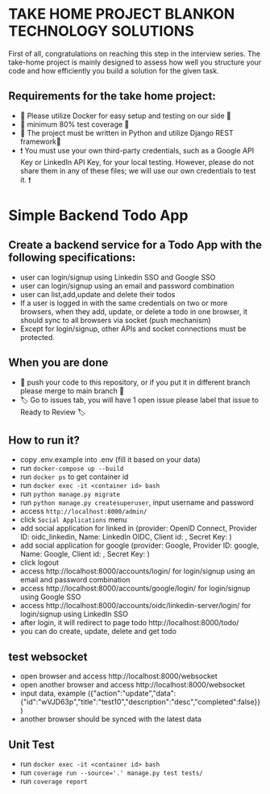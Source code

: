 # TAKE HOME PROJECT BLANKON TECHNOLOGY SOLUTIONS

First of all, congratulations on reaching this step in the interview series. The take-home project is mainly designed to assess how well you structure your code and how efficiently you build a solution for the given task.

## Requirements for the take home project:
- 🫙 Please utilize Docker for easy setup and testing on our side 🫙 
- 🧪 minimum 80% test coverage 🧪 
- 🐍 The project must be written in Python and utilize Django REST framework🐍
- ❗️ You must use your own third-party credentials, such as a Google API Key or LinkedIn API Key, for your local testing. However, please do not share them in any of these files; we will use our own credentials to test it. ❗️ 

# Simple Backend Todo App
## Create a backend service for a Todo App with the following specifications:
- user can login/signup using Linkedin SSO and Google SSO
- user can login/signup using an email and password combination
- user can list,add,update and delete their todos
- If a user is logged in with the same credentials on two or more browsers, when they add, update, or delete a todo in one browser, it should sync to all browsers via socket (push mechanism)
- Except for login/signup, other APIs and socket connections must be protected.



## When you are done
- 🫸 push your code to this repository, or if you put it in different branch please merge to main branch 🫸
- 🏷️ Go to issues tab, you will have 1 open issue please label that issue to Ready to Review 🏷️ 


## How to run it?
- copy .env.example into .env (fill it based on your data)
- run `docker-compose up --build`
- run `docker ps` to get container id
- run `docker exec -it <container id> bash`
- run  `python manage.py migrate`
- run `python manage.py createsuperuser`, input username and password
- access `http://localhost:8000/admin/`
- click `Social Applications` menu
- add social application for linked in (provider: OpenID Connect, Provider ID: oidc_linkedin, Name: LinkedIn OIDC, Client id: <your client id>, Secret Key: <your secret key>)
- add social application for google (provider: Google, Provider ID: google, Name: Google, Client id: <your client id>, Secret Key: <your secret key>)
- click logout
- access http://localhost:8000/accounts/login/ for login/signup using an email and password combination
- access http://localhost:8000/accounts/google/login/ for  login/signup using Google SSO
- access http://localhost:8000/accounts/oidc/linkedin-server/login/ for login/signup using LinkedIn SSO
- after login, it will redirect to page todo http://localhost:8000/todo/
- you can do create, update, delete and get todo

## test websocket
- open browser and access http://localhost:8000/websocket
- open another browser and access http://localhost:8000/websocket
- input data, example ({"action":"update","data":{"id":"wVJD63p","title":"test10","description":"desc","completed":false}})
- another browser should be synced with the latest data

## Unit Test
- run `docker exec -it <container id> bash`
- run `coverage run --source='.' manage.py test tests/`
- run `coverage report`